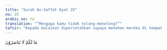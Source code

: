 ```yaml
---
title: "Surah As-Saffat Ayat 25"
no: 25
arabic_no: ٢٥
translation: "”Mengapa kamu tidak tolong-menolong?”"
tafsir: "Kepada malaikat diperintahkan supaya menahan mereka di tempat pemberhentian dan menanyakan tentang apa yang mereka usahakan, serta dosa dan kemaksiatan yang telah mereka lakukan. Pada waktu itu juga ditanyakan tentang akidah-akidah palsu yang diajarkan oleh setan yang menyesatkan hidup mereka. persoalan ini dijelaskan dalam hadis Nabi saw:\n\nAbu Hurairah meriwayatkan bahwa Rasulullah saw bersabda, \"Tidaklah bergeser dua telapak kaki seorang hamba pada hari Kiamat sebelum dia ditanya empat perkara: tentang umur dihabiskannya untuk apa, tentang masa mudanya dipergunakan untuk apa, lalu tentang harta yang dimilikinya diperoleh dari mana, dan dipergunakan untuk apa, lalu tentang ilmu sampai sejauh mana diamalkannya. (Riwayat at-Tirmidzi)\n\nPada waktu itu orang-orang kafir bisa saling menolong satu sama lain sebagaimana mereka perkirakan di dunia dulu. Tetapi nyatanya hal itu tidak dapat dilakukan, dan mereka benar-benar ditimpa azab setimpal dengan perbuatannya. Allah berfirman:\n\n(Yaitu) pada hari (ketika) seorang teman sama sekali tidak dapat memberi manfaat kepada teman lainnya dan mereka tidak akan mendapat pertolongan. (ad-Dukhan/44: 41)"
---
```

مَا لَكُمْ لَا تَنَاصَرُوْنَ 